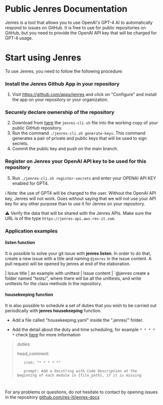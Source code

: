 # Public Jenres Documentation

Jenres is a tool that allows you to use OpenAI's GPT-4 AI to automatically respond to issues on GitHub.
It is free to use for public repositories on GitHub, but you need to provide the OpenAI API key that will be charged for GPT-4 usage.

# Start using Jenres
To use Jenres, you need to follow the following procedure:

### Install the Jenres Github App in your repository
1. Visit https://github.com/apps/jenres and click on "Configure" and install the app on your repository or your organization.

### Securely declare ownership of the repository
2. Download from [here](https://raw.githubusercontent.com/res-it/jenres-docs/main/jenres-cli.sh) the `jenres-cli.sh` file into the working copy of your public GitHub repository.
3. Run the command `./jenres-cli.sh generate-keys`. This command generates a pair of private and public keys that will be used to sign secrets.
4. Commit the public key and push on the main branch.

### Register on Jenres your OpenAI API key to be used for this repository 
5. Run `./jenres-cli.sh register-secrets` and enter your OPENAI API KEY enabled for GPT4.

ℹ️ Note: the use of GPT4 will be charged to the user. Without the OpenAI API key, Jenres will not work. Goes without saying that we will not use your API key for any other purpose than to use it for Jenres on your repository.

⚠️ Verify the data that will be shared with the Jenres APIs. Make sure the URL is of the type `https://jenres-api.aws.res-it.com`.


### Application examples

#### listen function

It is possible to solve your git issue with **jenres listen**. In order to do that, create a new issue with a title and naming `@jenres` in the issue content. A pull request will be opened by jenres at end of the elaboration.

| Issue title   | an example with unittest
| Issue content | `@jenres create a folder named "tests/", where there will be all the unittests, and write unittests for the class methods in the repository.

#### housekeeping function

It is also possible to schedule a set of duties that you wish to be carried out periodically with **jenres housekeeping** function. 

- Add a file called "housekeeping.yaml" inside the ".jenres/" folder.

- Add the detail about the duty and time scheduling, for example `* * * * *` check [here](https://en.wikipedia.org/wiki/Cron) for more information



>    duties:
>
>    head_comment:
>
>        cron: "* * * * *"
>
>        prompt: Add a docstring with Code Description at the beginning of each module in {file_path}, if it is missing


# 

For any problems or questions, do not hesitate to contact by opening issues in the repository [github.com/res-it/jenres-docs](https://github.com/res-it/jenres-docs/issues)